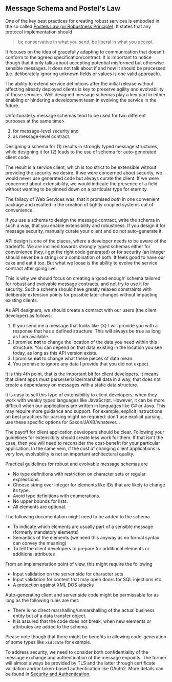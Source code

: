 ## Message Schema and Postel's Law

One of the key best practices for creating robust services is embodied in the so called [Postels Law (or Robustness Principle)](https://en.wikipedia.org/wiki/Robustness_principle). It states that any protocol implementation should

> be conservative in what you send, be liberal in what you accept.

It focuses on the idea of gracefully adapting to communication that doesn't conform to the agreed specification/contract. It is important to notice though that it only talks about accepting potential misformed but otherwise sensible messages. It does not talk about if and how it should be processed (i.e. deliberately ignoring unknown fields or values is one valid approach).

The ability to extend service definitions after the initial release without affecting already deployed clients is key to preserve agility and evolvability of those services. Well designed message schemas play a key part in either enabling or hindering a development team in evolving the service in the future.

Unfortunatel,y message schemas tend to be used for two different purposes at the same time>

1. for message-level security and
2. as message-level contract.

Designing a schema for (1) results in strongly typed message structures, while designing it for (2) leads to the use of schema for auto-generated client code.

The result is a service client, which is too strict to be extensible without providing the security we desire. If we were concerned about security, we would never use generated code but always curate the client. If we were concerned about extensibility, we would indicate the presence of a field without wanting to be pinned down on a particular type for eternity.

The fallacy of Web Services was, that it promised *both* in one convenient package and resulted in the creation of tightly coupled systems out of convenience.

If you use a schema to design the message contract, write the schema in such a way, that you enable extensibility and robustness. If you design it for message security, manually curate your client and do not auto-generate it.

API design is one of the places, where a developer needs to be aware of the tradeoffs. We are inclined towards strongly typed schemas either for convenience (hey, I get the right code generated) or for security (an integer should never be a string) or a combination of both. It feels good to have our cake and eat it too. But what we loose is the ability to evolve the service contract after going live.

This is why we should focus on creating a ‘good enough’ schema tailored for robust and evolvable message contracts, and not try to use it for security. Such a schema should have greatly relaxed constraints with deliberate extension points for possible later changes without impacting existing clients.

As API designers, we should create a contract with our users (the client developer) as follows:

1.  If you send me a message that looks like `{X}` I will provide you with a response that has a defined structure.  This will always be true as long as I am available.
2.  I promise **not** to change the location of the data you need within this structure.  You can depend on that data existing in the location you see today, as long as this API version exists.
3.  I promise **not** to change what these pieces of data mean.  
4.  You promise to ignore any data I provide that you did not expect.

It is this 4th point, that is the important bit for client developers. It means that client apps must parse/serialize/marshall data in a way, that does not create a dependancy on messages with a static data structure.

It is easy to sell this type of extensibility to client developers, when they work with weakly typed languages like JavaScript. However, it can be more difficult when our applications are written in languages like C# or Java. This may require more guidance and support. For example, explicit instructions on best practices for parsing might be required: don't use explicit parsing, use these specific options for Saxon/JAXB/whatever...

The payoff for client application developers should be clear. Following your guidelines for extensilbity should create less work for them. If that isn't the case, then you will need to reconsider the cost-benefit for your particular application. In the same vein, if the cost of changing client applications is very low, evolvability is not an important architectural quality.

Practical guidelines for robust and evolvable message schemas are

* No type definitions with restriction on character sets or regular expressions.
* Choose string over integer for elements like IDs that are likely to change its type.
* Avoid type definitions with enumerations.
* No upper bounds for lists.
* All elements are optional.

The following documentation might need to be added to the schema

* To indicate which elements are usually part of a sensible message (formerly mandatory elements)
* Semantics of the elements (we need this anyway as no formal syntax can convey the meaning)
* To tell the client developers to prepare for additional elements or additional attributes

From an implementation point of view, this might require the following

* Input validation on the server side for character sets
* Input validation for content that may open doors for SQL injections etc.
* A protection against XML DOS attacks

Auto-generating client and server side code might be permissable for as long as the following rules are met:

* There is no direct marshalling/unmarshalling of the actual business entity but of a data transfer object.
* It is assured that the code does not break, when new elements or attributes are added to the schema.

Please note though that there might be benefits in allowing code-generation of some types like `xsd:date` for example.

To address security, we need to consider both confidentiality of the message exchange and authentication of the message enpoints. The former will almost always be provided by TLS and the latter through certificate validation and/or token-based authentication like OAuth2. More details can be found in [Security and Authentication](../security-and-authentication/security-and-authentication.md).
